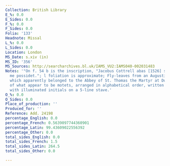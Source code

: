 ```yaml
---
Collection: British Library
E_%: 0.0
E_Sides: 0.0
F_%: 0.0
F_Sides: 0.0
Folia: '133'
Headnote: Missal
L_%: 0.0
L_Sides: 0.0
Location: London
MS_Date: s.xiv (in)
MS_ID: '356'
MS_Sources: http://searcharchives.bl.uk/IAMS_VU2:IAMS040-002031483
Notes: '"On f. 54 b is the inscription, "Jacobus Cottrell abas [1526] sancti thome
  me possidet."; l foliation is approximate; Fly-leaves from an Augustinian Missal,
  which apparently belonged to the Abbey of St. Thomas the Martyr at Dublin. Fragments
  of what appear to be motets, arranged in alphabetical order, written in long lines
  with illuminated initials on a 5-line stave.'
O_%: 0.0
O_Sides: 0.0
Place_of_production: ''
Produced_for: ''
Reference: Add. 24198
percentage_English: 0.0
percentage_French: 0.5639097744360901
percentage_Latin: 99.43609022556392
percentage_Other: 0.0
total_sides_English: 0.0
total_sides_French: 1.5
total_sides_Latin: 264.5
total_sides_Other: 0.0

---
```

